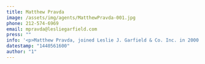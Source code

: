 ```yaml
---
title: Matthew Pravda
image: /assets/img/agents/MatthewPravda-001.jpg
phone: 212-574-6969
email: mpravda@lesliegarfield.com
press: ""
info: '<p>Matthew Pravda, joined Leslie J. Garfield & Co. Inc. in 2000. Over the course of the last fifteen years he has had sales totaling over $500,000,000 and been retained often for his well-known reputation. His knowledge of property value, in depth understanding of the market, and ability to create client trust, has made him one of the top agents in Manhattan today.</p><p>Matthew is responsible for the sale and leasing of over 150 residential, commercial and institutional townhouse properties. An earned ranking of #22 among NYC’s top brokers as per The Real Deal magazine and repeated appearances in publications such as the Wall Street Journal, NY Times, Daily News, NY Observer and NY Magazine, confirm Matthew as an industry leader.</p><p>Earning his BA in Economics from Kean University in 1999, Matthew’s rise is based on a unique host of talents. Accomplished in a range of areas, he is a former tennis professional and a member of Twin Brooks Country Club. Matthew sits on the board of directors of New Destiny Housing, a New York City nonprofit that provides long term housing to victims and children of domestic violence. He currently resides in Hoboken, New Jersey with his wife Leigh, daughter Lily and son Max.</p>'
datestamp: "1440561600"
author: "1"
---
```

